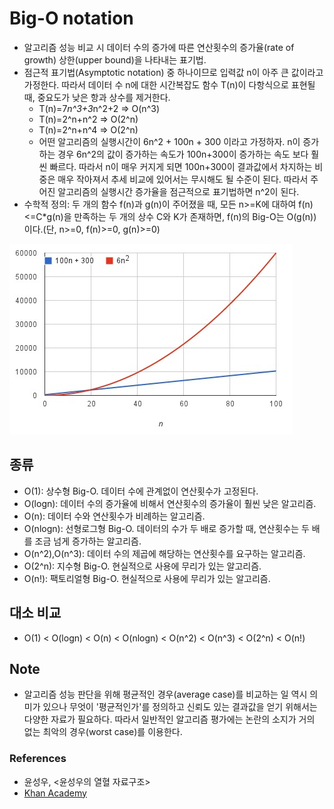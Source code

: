
# Big-O notation

- 알고리즘 성능 비교 시 데이터 수의 증가에 따른 연산횟수의 증가율(rate of growth) 상한(upper bound)을 나타내는 표기법.
- 점근적 표기법(Asymptotic notation) 중 하나이므로 입력값 n이 아주 큰 값이라고 가정한다. 따라서 데이터 수 n에 대한 시간복잡도 함수 T(n)이 다항식으로 표현될 때, 중요도가 낮은 항과 상수를 제거한다.
  - T(n)=7*n^3+3*n^2+2 => O(n^3)
  - T(n)=2^n+n^2 => O(2^n)
  - T(n)=2^n+n^4 => O(2^n)
  - 어떤 알고리즘의 실행시간이 6n^2 + 100n + 300 이라고 가정하자. n이 증가하는 경우 6n^2의 값이 증가하는 속도가 100n+300이 증가하는 속도 보다 훨씬 빠르다. 따라서 n이 매우 커지게 되면 100n+300이 결과값에서 차지하는 비중은 매우 작아져서 추세 비교에 있어서는 무시해도 될 수준이 된다. 따라서 주어진 알고리즘의 실행시간 증가율을 점근적으로 표기법하면 n^2이 된다.
- 수학적 정의: 두 개의 함수 f(n)과 g(n)이 주어졌을 때, 모든 n>=K에 대하여 f(n)<=C*g(n)을 만족하는 두 개의 상수 C와 K가 존재하면, f(n)의 Big-O는 O(g(n))이다.(단, n>=0, f(n)>=0, g(n)>=0)

[![example image](./images/asymptotic_notation_example.jpg "Image from Khan Academy")](https://en.khanacademy.org/computing/computer-science/algorithms/asymptotic-notation/a/asymptotic-notation)

## 종류

- O(1): 상수형 Big-O. 데이터 수에 관계없이 연산횟수가 고정된다.
- O(logn): 데이터 수의 증가율에 비해서 연산횟수의 증가율이 훨씬 낮은 알고리즘.
- O(n): 데이터 수와 연산횟수가 비례하는 알고리즘.
- O(nlogn): 선형로그형 Big-O. 데이터의 수가 두 배로 증가할 때, 연산횟수는 두 배를 조금 넘게 증가하는 알고리즘.
- O(n^2),O(n^3): 데이터 수의 제곱에 해당하는 연산횟수를 요구하는 알고리즘.
- O(2^n): 지수형 Big-O. 현실적으로 사용에 무리가 있는 알고리즘.
- O(n!): 팩토리얼형 Big-O. 현실적으로 사용에 무리가 있는 알고리즘.

## 대소 비교

- O(1) < O(logn) < O(n) < O(nlogn) < O(n^2) < O(n^3) < O(2^n) < O(n!)

## Note

- 알고리즘 성능 판단을 위해 평균적인 경우(average case)를 비교하는 일 역시 의미가 있으나 무엇이 '평균적인가'를 정의하고 신뢰도 있는 결과값을 얻기 위해서는 다양한 자료가 필요하다. 따라서 일반적인 알고리즘 평가에는 논란의 소지가 거의 없는 최악의 경우(worst case)를 이용한다.

### References

- 윤성우, <윤성우의 열혈 자료구조>
- [Khan Academy][ka]

[ka]: <https://ko.khanacademy.org/computing/computer-science/algorithms/asymptotic-notation/a/big-o-notation> "Khan Academy"
